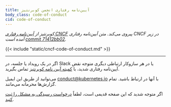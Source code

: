 ```yaml
---
title: آیین‌نامه رفتاری انجمن کوبرنتیز
body_class: code-of-conduct
cid: code-of-conduct
---
```


_کوبرنتیز از 
[آیین‌نامه رفتاری CNCF](https://github.com/cncf/foundation/blob/main/code-of-conduct.md) پیروی می‌کند.
متن آیین‌نامه رفتاری CNCF در زیر آمده است
[commit 71412bb02](https://github.com/cncf/foundation/blob/71412bb029090d42ecbeadb39374a337bfb48a9c/code-of-conduct.md)._

<div id="cncf-code-of-conduct">
{{< include "static/cncf-code-of-conduct.md" >}}
</div>

---

اگر در یک رویداد یا جلسه، در Slack یا در هر سازوکار ارتباطی دیگری متوجه نقض آیین‌نامه رفتاری شدید، با [کمیته آیین نامه کوبرنتیز](https://git.k8s.io/community/committee-code-of-conduct) تماس بگیرید.

می‌توانید از طریق این ایمیل [conduct@kubernetes.io](mailto:conduct@kubernetes.io) با آنها در ارتباط باشید.
تمام گزارش‌ها محرمانه می‌مانند.

اگر متوجه شدید که این صفحه قدیمی است، لطفاً [درخواست رسیدگی به مشکل را ثبت کنید](https://github.com/kubernetes/website/issues/new/choose).
